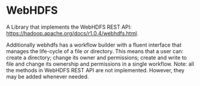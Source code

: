 # WebHDFS
A Library that implements the WebHDFS REST API: https://hadoop.apache.org/docs/r1.0.4/webhdfs.html.

Additionally webhdfs has a workflow builder with a fluent interface that manages the life-cycle of a file or directory. This means that a user can: create a directory; change its owner and permissions; create and write to file and change its ownership and permissions in a single workflow. Note: all the methods in WebHDFS REST API are not implemented. However, they may be added whenever needed.